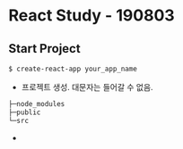 # React Study - 190803

## Start Project

```bash
$ create-react-app your_app_name
```

- 프로젝트 생성. 대문자는 들어갈 수 없음.

```bash
├─node_modules
├─public
└─src
```

- 